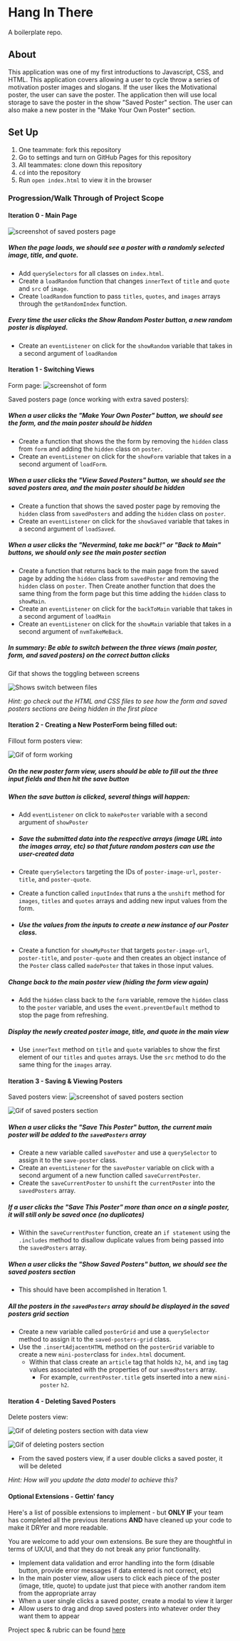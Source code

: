 # Hang In There

A boilerplate repo.

## About 
This application was one of my first introductions to Javascript, CSS, and HTML. This application covers allowing a user to cycle throw a series of motivation poster images and slogans. If the user likes the Motivational poster, the user can save the poster. The application then will use local storage to save the poster in the show "Saved Poster" section. The user can also make a new poster in the "Make Your Own Poster" section. 

## Set Up

1. One teammate: fork this repository
2. Go to settings and turn on GitHub Pages for this repository
3. All teammates: clone down this repository
4. `cd` into the repository
5. Run `open index.html` to view it in the browser

### Progression/Walk Through of Project Scope 

#### Iteration 0 - Main Page

![screenshot of saved posters page](https://i.imgur.com/PuQzuSi.gif)

##### When the page loads, we should see a poster with a randomly selected image, title, and quote.

  - Add `querySelectors` for all classes on `index.html`.
  - Create a `loadRandom` function that changes `innerText` of `title` and `quote` and `src` of `image`.
  - Create `loadRandom` function to pass `titles`, `quotes`, and `images` arrays through the `getRandomIndex` function.


##### Every time the user clicks the Show Random Poster button, a new random poster is displayed.

  - Create an  `eventListener` on click for the `showRandom` variable that takes in a second argument of `loadRandom`

#### Iteration 1 - Switching Views

Form page:
![screenshot of form](/readme-imgs/form.png)

Saved posters page (once working with extra saved posters):

##### When a user clicks the "Make Your Own Poster" button, we should see the form, and the main poster should be hidden

  - Create a function that shows the the form by removing the `hidden` class from `form` and adding the `hidden` class on `poster`.
  - Create an `eventListener` on click for the `showForm` variable that takes in a second argument of `loadForm`.

##### When a user clicks the "View Saved Posters" button, we should see the saved posters area, and the main poster should be hidden

  - Create a function that shows the saved poster page by removing the `hidden` class from `savedPosters` and adding the `hidden` class on `poster`.
  - Create an `eventListener` on click for the `showSaved` variable that takes in a second argument of `loadSaved`.

##### When a user clicks the "Nevermind, take me back!" or "Back to Main" buttons, we should only see the main poster section

  - Create a function that returns back to the main page from the saved page by adding the `hidden` class from `savedPoster` and removing the `hidden` class on `poster`. Then Create another function that does the same thing from the form page but this time adding the `hidden` class to `showMain`.
  - Create an `eventListener` on click for the `backToMain` variable that takes in a second argument of `loadMain`
  - Create an `eventListener` on click for the `showMain` variable that takes in a second argument of `nvmTakeMeBack`.


##### In summary: Be able to switch between the three views (main poster, form, and saved posters) on the correct button clicks

Gif that shows the toggling between screens

![Shows switch between files](https://i.imgur.com/pdycAaX.gif)

_Hint: go check out the HTML and CSS files to see how the form and saved posters sections are being hidden in the first place_

#### Iteration 2 - Creating a New PosterForm being filled out:

Fillout form posters view:

![Gif of form working](https://i.imgur.com/VoWhhsR.gif)

##### On the new poster form view, users should be able to fill out the three input fields and then hit the save button

##### When the save button is clicked, several things will happen:

  - Add `eventListener` on click to `makePoster` variable with a second argument of `showPoster`

  - ##### Save the submitted data into the respective arrays (image URL into the images array, etc) so that future random posters can use the user-created data

  - Create `querySelectors` targeting the IDs of `poster-image-url`, `poster-title`, and `poster-quote`.

  - Create a function called `inputIndex` that runs a the `unshift` method for `images`, `titles` and `quotes` arrays and adding new input values from the form.

  - ##### Use the values from the inputs to create a new instance of our Poster class.

  - Create a function for `showMyPoster` that targets `poster-image-url`, `poster-title`, and `poster-quote` and then creates an object instance of the `Poster` class called `madePoster` that takes in those input values.

##### Change back to the main poster view (hiding the form view again)

  - Add the `hidden` class back to the `form` variable, remove the `hidden` class to the `poster` variable, and uses the `event.preventDefault` method to stop the page from refreshing.

##### Display the newly created poster image, title, and quote in the main view

  - Use `innerText` method on `title` and `quote` variables to show the first element of our `titles` and `quotes` arrays. Use the `src` method to do the same thing for the `images` array.

#### Iteration 3 - Saving & Viewing Posters

Saved posters view:
![screenshot of saved posters section](/readme-imgs/saved.png)

![Gif of saved posters section](https://i.imgur.com/SZ95axe.gif)

##### When a user clicks the "Save This Poster" button, the current main poster will be added to the `savedPosters` array

  - Create a new variable called `savePoster` and use a  `querySelector` to assign it to the `save-poster` class.
  - Create an `eventListener` for the `savePoster` variable on click with a second argument of a new function called `saveCurrentPoster`.
  - Create the `saveCurrentPoster` to `unshift` the `currentPoster` into the `savedPosters` array.

##### If a user clicks the "Save This Poster" more than once on a single poster, it will still only be saved once (no duplicates)

  - Within the `saveCurrentPoster` function, create an `if statement` using the `.includes` method to disallow duplicate values from being passed into the `savedPosters` array.

##### When a user clicks the "Show Saved Posters" button, we should see the saved posters section

  - This should have been accomplished in Iteration 1.

##### All the posters in the `savedPosters` array should be displayed in the saved posters grid section

  - Create a new variable called `posterGrid` and use a `querySelector` method to assign it to the `saved-posters-grid` class.
  - Use the `.insertAdjacentHTML` method on the `posterGrid` variable to create a new `mini-poster`class for `index.html` document.
    - Within that class create an `article` tag that holds `h2`, `h4`, and `img` tag values associated with the properties of our `savedPosters` array.
      - For example, `currentPoster.title` gets inserted into a new `mini-poster` `h2`.

#### Iteration 4 - Deleting Saved Posters

Delete posters view:

![Gif of deleting posters section with data view](https://i.imgur.com/U8VzuqI.gif)

![Gif of deleting posters section](https://i.imgur.com/ZPQcDNB.gif)

- From the saved posters view, if a user double clicks a saved poster, it will be deleted

_Hint: How will you update the data model to achieve this?_

#### Optional Extensions - Gettin' fancy

Here's a list of possible extensions to implement - but **ONLY IF** your team has completed all the previous iterations **AND** have cleaned up your code to make it DRYer and more readable.

You are welcome to add your own extensions. Be sure they are thoughtful in terms of UX/UI, and that they do not break any prior functionality.

- Implement data validation and error handling into the form (disable button, provide error messages if data entered is not correct, etc)
- In the main poster view, allow users to click each piece of the poster (image, title, quote) to update just that piece with another random item from the appropriate array
- When a user single clicks a saved poster, create a modal to view it larger
- Allow users to drag and drop saved posters into whatever order they want them to appear


Project spec & rubric can be found [here](https://frontend.turing.io/projects/module-1/hang-in-there.html)
